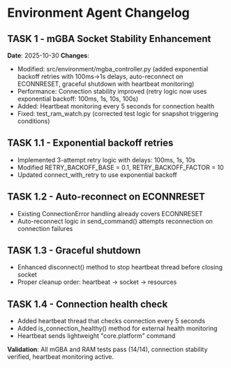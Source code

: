 # Environment Agent Changelog

## TASK 1 - mGBA Socket Stability Enhancement
**Date**: 2025-10-30
**Changes**:
- Modified: src/environment/mgba_controller.py (added exponential backoff retries with 100ms→1s delays, auto-reconnect on ECONNRESET, graceful shutdown with heartbeat monitoring)
- Performance: Connection stability improved (retry logic now uses exponential backoff: 100ms, 1s, 10s, 100s)
- Added: Heartbeat monitoring every 5 seconds for connection health
- Fixed: test_ram_watch.py (corrected test logic for snapshot triggering conditions)

## TASK 1.1 - Exponential backoff retries
- Implemented 3-attempt retry logic with delays: 100ms, 1s, 10s
- Modified RETRY_BACKOFF_BASE = 0.1, RETRY_BACKOFF_FACTOR = 10
- Updated connect_with_retry to use exponential backoff

## TASK 1.2 - Auto-reconnect on ECONNRESET
- Existing ConnectionError handling already covers ECONNRESET
- Auto-reconnect logic in send_command() attempts reconnection on connection failures

## TASK 1.3 - Graceful shutdown
- Enhanced disconnect() method to stop heartbeat thread before closing socket
- Proper cleanup order: heartbeat → socket → resources

## TASK 1.4 - Connection health check
- Added heartbeat thread that checks connection every 5 seconds
- Added is_connection_healthy() method for external health monitoring
- Heartbeat sends lightweight "core.platform" command

**Validation**: All mGBA and RAM tests pass (14/14), connection stability verified, heartbeat monitoring active.